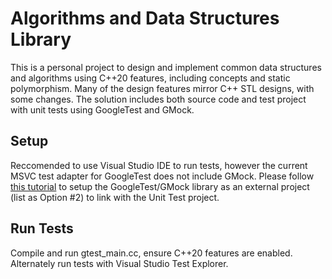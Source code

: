 # Algorithms and Data Structures Library
This is a personal project to design and implement common data structures and algorithms using C++20 features, including concepts and static polymorphism. Many of the design features mirror C++ STL designs, with some changes. The solution includes both source code and test project with unit tests using GoogleTest and GMock.

## Setup
Reccomended to use Visual Studio IDE to run tests, however the current MSVC test adapter for GoogleTest does not include GMock. Please follow [this tutorial](https://stackoverflow.com/questions/60486110/how-to-use-googlemock-in-visual-studio) to setup the GoogleTest/GMock library as an external project (list as Option #2) to link with the Unit Test project.

## Run Tests
Compile and run gtest_main.cc, ensure C++20 features are enabled. Alternately run tests with Visual Studio Test Explorer.
